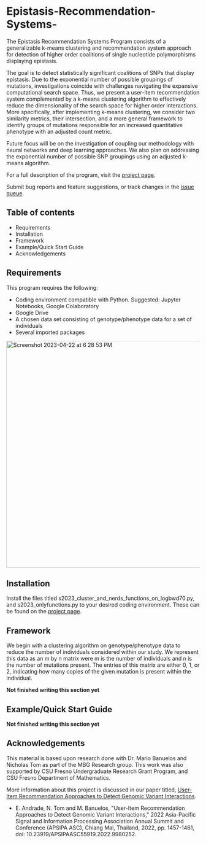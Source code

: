 # Epistasis-Recommendation-Systems-

The Epistasis Recommendation Systems Program consists of a generalizable k-means clustering and recommendation system approach for detection of higher order coalitions of single nucleotide polymorphisms displaying epistasis. 

The goal is to detect statistically significant coalitions of SNPs that display epistasis. Due to the exponential number of possible groupings of mutations, investigations coincide with challenges navigating the expansive computational search space. Thus, we present a user-item recommendation system complemented by a k-means clustering algorithm to effectively reduce the dimensionality of the search space for higher order interactions. More specifically, after implementing k-means clustering, we consider two similarity metrics, their intersection, and a more general framework to identify groups of mutations responsible for an increased quantitative phenotype with an adjusted count metric.

Future focus will be on the investigation of coupling our methodology with neural networks and deep learning approaches. We also plan on addressing the exponential number of possible SNP groupings using an adjusted k-means algorithm.

For a full description of the program, visit the
[project page](https://github.com/eandrade4/Epistasis-Recommendation-Systems-).

Submit bug reports and feature suggestions, or track changes in the
[issue queue](https://github.com/eandrade4/Epistasis-Recommendation-Systems-/issues).

## Table of contents

- Requirements
- Installation
- Framework
- Example/Quick Start Guide
- Acknowledgements

## Requirements

This program requires the following:

- Coding environment compatible with Python. Suggested: Jupyter Notebooks, Google Colaboratory
- Google Drive
- A chosen data set consisting of genotype/phenotype data for a set of individuals
- Several imported packages

<img width="591" alt="Screenshot 2023-04-22 at 6 28 53 PM" src="https://user-images.githubusercontent.com/130394178/233814571-1e895803-90a9-462d-81aa-511ab1f77306.png">

## Installation

Install the files titled s2023_cluster_and_nerds_functions_on_logbwd70.py, and s2023_onlyfunctions.py to your desired coding environment. These can be found on the [project page](https://github.com/eandrade4/Epistasis-Recommendation-Systems-).

## Framework
We begin with a clustering algorithm on genotype/phenotype data to reduce the number of individuals considered within our study. We represent this data as an m by n matrix were m is the number of individuals and n is the number of mutations present. The entries of this matrix are either 0, 1, or 2, indicating how many copies of the given mutation is present within the individual. 

**Not finished writing this section yet**


## Example/Quick Start Guide
**Not finished writing this section yet**


## Acknowledgements 
This material is based upon research done with Dr. Mario Banuelos and Nicholas Tom as part of the MBG Research group. This work was also supported by CSU Fresno Undergraduate Research Grant Program, and CSU Fresno Department of Mathematics.

More information about this project is discussed in our paper titled, [User-Item Recommendation Approaches to Detect Genomic Variant Interactions](https://ieeexplore.ieee.org/abstract/document/9980252?casa_token=XbdrxWBJBmoAAAAA:APklFDdywKot5zCRE8KnQq2iagfVyz7QnnF5GPvYVfdH47ZsccDkWGtinTdLtYvvCX3IGnr8). 

- E. Andrade, N. Tom and M. Banuelos, "User-Item Recommendation Approaches to Detect Genomic Variant Interactions," 2022 Asia-Pacific Signal and Information Processing Association Annual Summit and Conference (APSIPA ASC), Chiang Mai, Thailand, 2022, pp. 1457-1461, doi: 10.23919/APSIPAASC55919.2022.9980252.


